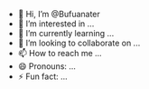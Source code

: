 - 👋 Hi, I’m @Bufuanater
- 👀 I’m interested in ...
- 🌱 I’m currently learning ...
- 💞️ I’m looking to collaborate on ...
- 📫 How to reach me ...
- 😄 Pronouns: ...
- ⚡ Fun fact: ...

<!---
Bufuanater/Bufuanater is a ✨ special ✨ repository because its `README.md` (this file) appears on your GitHub profile.
You can click the Preview link to take a look at your changes.
--->
